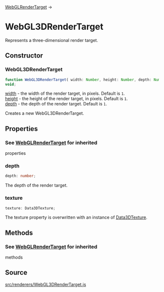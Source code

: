 [WebGLRenderTarget](en\renderers\WebGLRenderTarget.html) →

# WebGL3DRenderTarget

Represents a three-dimensional render target.

## Constructor

### WebGL3DRenderTarget

  
  
```ts  
function WebGL3DRenderTarget( width: Number, height: Number, depth: Number ):
void;  
```  

[width](#) - the width of the render target, in pixels. Default is `1`.  
[height](#) - the height of the render target, in pixels. Default is `1`.  
[depth](#) - the depth of the render target. Default is `1`.  
  
Creates a new WebGL3DRenderTarget.

## Properties

### See [WebGLRenderTarget](en\renderers\WebGLRenderTarget.html) for inherited
properties

### depth

  
  
```ts  
depth: number;  
```  

The depth of the render target.

### texture

  
  
```ts  
texture: Data3DTexture;  
```  

The texture property is overwritten with an instance of
[Data3DTexture](en\textures\Data3DTexture.html).

## Methods

### See [WebGLRenderTarget](en\renderers\WebGLRenderTarget.html) for inherited
methods

## Source

<a
href="https://github.com/mrdoob/three.js/blob/master/src/renderers/WebGL3DRenderTarget.js">src/renderers/WebGL3DRenderTarget.js</a>

